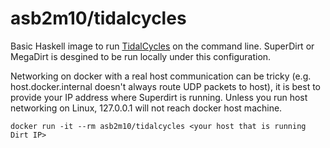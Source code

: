 asb2m10/tidalcycles
===================

Basic Haskell image to run [TidalCycles](https://tidalcycles.org/) on the command line. SuperDirt or MegaDirt is desgined to be run locally under this configuration.

Networking on docker with a real host communication can be tricky (e.g. host.docker.internal doesn't always route UDP packets to host), it is best to provide your IP address where Superdirt is running. Unless you run host networking on Linux, 127.0.0.1 will not reach docker host machine.

```
docker run -it --rm asb2m10/tidalcycles <your host that is running Dirt IP>
```
